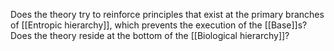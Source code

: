 Does the theory try to reinforce principles that exist at the primary branches of [[Entropic hierarchy]], which prevents the execution of the [[Base]]s? Does the theory reside at the bottom of the [[Biological hierarchy]]?
